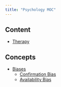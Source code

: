 ```yaml
---
title: "Psychology MOC"
---
```


## Content
- [Therapy](notes/sciences/psycho/therapy.md)

## Concepts
- [Biases](notes/sciences/psycho/biases.md)
	- [Confirmation Bias](notes/sciences/psycho/confirmation-bias.md)
	- [Availability Bias](notes/sciences/psycho/availability-bias.md)
